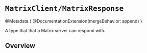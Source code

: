 # ``MatrixClient/MatrixResponse``

@Metadata {
    @DocumentationExtension(mergeBehavior: append)
}

A type that that a Matrix server can respond with.

## Overview
